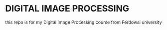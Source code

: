 # DIGITAL IMAGE PROCESSING

this repo is for my Digital Image Processing course from Ferdowsi university
